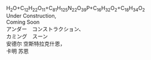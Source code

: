 <link href="README.css" rel="stylesheet"></link>
<div class="colorc">
H<sub>2</sub>O+C<sub>12</sub>H<sub>22</sub>O<sub>11</sub>+C<sub>81</sub>H<sub>125</sub>N<sub>22</sub>O<sub>39</sub>P+C<sub>16</sub>H<sub>32</sub>O<sub>2</sub>+C<sub>18</sub>H<sub>34</sub>O<sub>2</sub></span>
</div>
<div class="kokuchi">Under Construction,<div class="line"> Coming Soon</div></div>
<div class="kokuchi">アンダー　コンストラクション、<div class="line">カミング　スーン</div></div>
<div class="kokuchi">安德尔 空斯特拉克什恩，<div class="line">卡明 苏恩</div></div>
